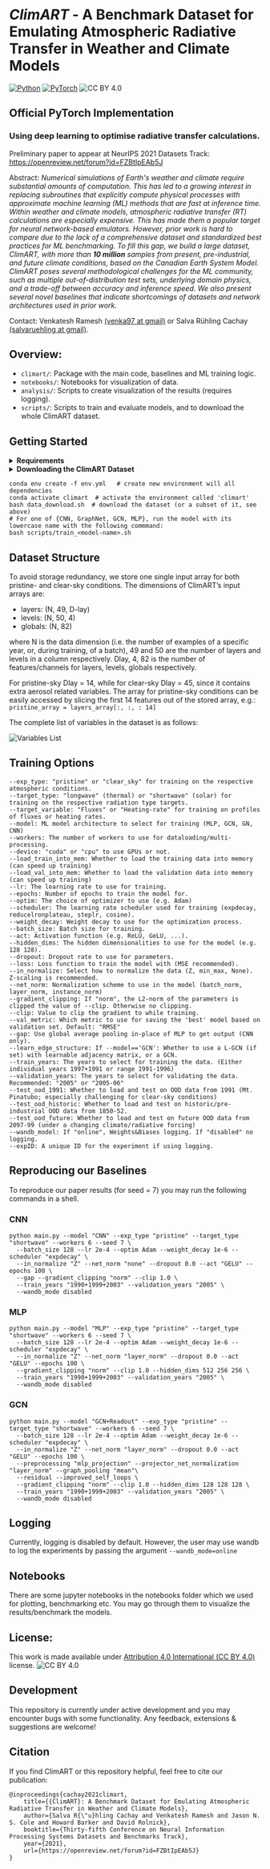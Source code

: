 # ***ClimART*** - A Benchmark Dataset for Emulating Atmospheric Radiative Transfer in Weather and Climate Models
<a href="https://pytorch.org/get-started/locally/"><img alt="Python" src="https://img.shields.io/badge/-Python 3.7--3.9-blue?style=for-the-badge&logo=python&logoColor=white"></a>
<a href="https://pytorch.org/get-started/locally/"><img alt="PyTorch" src="https://img.shields.io/badge/-PyTorch 1.8.1+-ee4c2c?style=for-the-badge&logo=pytorch&logoColor=white"></a>
![CC BY 4.0][cc-by-image]

[cc-by-image]: https://i.creativecommons.org/l/by/4.0/88x31.png
[cc-by-shield]: https://img.shields.io/badge/License-CC%20BY%204.0-lightgrey.svg

## Official PyTorch Implementation

### Using deep learning to optimise radiative transfer calculations.

Preliminary paper to appear at NeurIPS 2021 Datasets Track: https://openreview.net/forum?id=FZBtIpEAb5J

Abstract:   *Numerical simulations of Earth's weather and climate require substantial amounts of computation. This has led to a growing interest in replacing subroutines that explicitly compute physical processes with approximate machine learning (ML) methods that are fast at inference time. Within weather and climate models, atmospheric radiative transfer (RT) calculations are especially expensive.  This has made them a popular target for neural network-based emulators. However, prior work is hard to compare due to the lack of a comprehensive dataset and standardized best practices for ML benchmarking. To fill this gap, we build a large dataset, ClimART, with more than **10 million** samples from present, pre-industrial, and future climate conditions, based on the Canadian Earth System Model.
ClimART poses several methodological challenges for the ML community, such as multiple out-of-distribution test sets, underlying domain physics, and a trade-off between accuracy and inference speed. We also present several novel baselines that indicate shortcomings of datasets and network architectures used in prior work.*

Contact: Venkatesh Ramesh [(venka97 at gmail)](mailto:venka97@gmail.com) or Salva Rühling Cachay [(salvaruehling at gmail)](mailto:salvaruehling@gmail.com). <br>

## Overview:

* ``climart/``: Package with the main code, baselines and ML training logic.
* ``notebooks/``: Notebooks for visualization of data.
* ``analysis/``: Scripts to create visualization of the results (requires logging).
* ``scripts/``: Scripts to train and evaluate models, and to download the whole ClimART dataset.

## Getting Started
<details><p>
    <summary><b> Requirements</b></summary>
    <p style="padding: 10px; border: 2px solid red;">
    <ul>
    <li>Linux and Windows are supported, but we recommend Linux for performance and compatibility reasons.</li>
    <li>NVIDIA GPUs with at least 8 GB of memory and system with 12 GB RAM (More RAM is required if training with --load_train_into_mem option which allows for faster training). We have done all testing and development using NVIDIA V100 GPUs.</li> 
    <li>64-bit Python >=3.7 and PyTorch >=1.8.1. See [https://pytorch.org/](https://pytorch.org/) for PyTorch install instructions.</li> 
    <li>Python libraries mentioned in ``env.yml`` file, see Getting Started (Need to have miniconda/conda installed).</li> 
    </ul></p>
</details>

<details><p>
    <summary><b> Downloading the ClimART Dataset </b></summary>
    <p style="padding: 10px; border: 2px solid red;">
    By default, only a subset of CLimART is downloaded.
    To download the train/val/test years you want, please change the loop in ``data_download.sh.`` appropriately.
    To download the whole ClimART dataset, you can simply run 
    
    bash scripts/download_climart_full.sh 
   </p>
</details>


    conda env create -f env.yml   # create new environment will all dependencies
    conda activate climart  # activate the environment called 'climart'
    bash data_download.sh  # download the dataset (or a subset of it, see above)
    # For one of {CNN, GraphNet, GCN, MLP}, run the model with its lowercase name with the following commmand:
    bash scripts/train_<model-name>.sh


## Dataset Structure

To avoid storage redundancy, we store one single input array for both pristine- and clear-sky conditions. The dimensions of ClimART’s input arrays are:
<ul>
<li>layers: (N, 49, D-lay) </li>
<li>levels: (N, 50, 4) </li>
<li>globals: (N, 82) </li>
</ul>

where N is the data dimension (i.e. the number of examples of a specific year, or, during training, of a batch),
 49 and 50 are the number of layers and levels in a column respectively. Dlay, 4, 82 is the number of features/channels for layers, levels, globals respectively. 

For pristine-sky Dlay = 14, while for clear-sky Dlay = 45, since it contains extra aerosol related variables. The array for pristine-sky conditions can be easily accessed by slicing the first 14 features out of the stored array, e.g.:
```      pristine_array = layers_array[:, :, : 14] ```

The complete list of variables in the dataset is as follows: </br>

![Variables List](./images/variable_table.png)

## Training Options

```
--exp_type: "pristine" or "clear_sky" for training on the respective atmospheric conditions.
--target_type: "longwave" (thermal) or "shortwave" (solar) for training on the respective radiation type targets.
--target_variable: "Fluxes" or "Heating-rate" for training on profiles of fluxes or heating rates.
--model: ML model architecture to select for training (MLP, GCN, GN, CNN)
--workers: The number of workers to use for dataloading/multi-processing.
--device: "cuda" or "cpu" to use GPUs or not.
--load_train_into_mem: Whether to load the training data into memory (can speed up training)
--load_val_into_mem: Whether to load the validation data into memory (can speed up training)
--lr: The learning rate to use for training.
--epochs: Number of epochs to train the model for.
--optim: The choice of optimizer to use (e.g. Adam)
--scheduler: The learning rate scheduler used for training (expdecay, reducelronplateau, steplr, cosine).
--weight_decay: Weight decay to use for the optimization process.
--batch_size: Batch size for training.
--act: Activation function (e.g. ReLU, GeLU, ...).
--hidden_dims: The hidden dimensionalities to use for the model (e.g. 128 128).
--dropout: Dropout rate to use for parameters.
--loss: Loss function to train the model with (MSE recommended).
--in_normalize: Select how to normalize the data (Z, min_max, None). Z-scaling is recommended.
--net_norm: Normalization scheme to use in the model (batch_norm, layer_norm, instance_norm)
--gradient_clipping: If "norm", the L2-norm of the parameters is clipped the value of --clip. Otherwise no clipping.
--clip: Value to clip the gradient to while training.
--val_metric: Which metric to use for saving the 'best' model based on validation set. Default: "RMSE"
--gap: Use global average pooling in-place of MLP to get output (CNN only).
--learn_edge_structure: If --model=='GCN': Whether to use a L-GCN (if set) with learnable adjacency matrix, or a GCN.
--train_years: The years to select for training the data. (Either individual years 1997+1991 or range 1991-1996)
--validation_years: The years to select for validating the data. Recommended: "2005" or "2005-06" 
--test_ood_1991: Whether to load and test on OOD data from 1991 (Mt. Pinatubo; especially challenging for clear-sky conditions)
--test_ood_historic: Whether to load and test on historic/pre-industrial OOD data from 1850-52.
--test_ood_future: Whether to load and test on future OOD data from 2097-99 (under a changing climate/radiative forcing)
--wandb_model: If "online", Weights&Biases logging. If "disabled" no logging.
--expID: A unique ID for the experiment if using logging.

```

## Reproducing our Baselines

To reproduce our paper results (for seed = 7) you may run the following commands in a shell. 
    
### CNN

```
python main.py --model "CNN" --exp_type "pristine" --target_type "shortwave" --workers 6 --seed 7 \
  --batch_size 128 --lr 2e-4 --optim Adam --weight_decay 1e-6 --scheduler "expdecay" \
  --in_normalize "Z" --net_norm "none" --dropout 0.0 --act "GELU" --epochs 100 \
  --gap --gradient_clipping "norm" --clip 1.0 \
  --train_years "1990+1999+2003" --validation_years "2005" \
  --wandb_mode disabled
```

### MLP 

```
python main.py --model "MLP" --exp_type "pristine" --target_type "shortwave" --workers 6 --seed 7 \
  --batch_size 128 --lr 2e-4 --optim Adam --weight_decay 1e-6 --scheduler "expdecay" \
  --in_normalize "Z" --net_norm "layer_norm" --dropout 0.0 --act "GELU" --epochs 100 \
  --gradient_clipping "norm" --clip 1.0 --hidden_dims 512 256 256 \
  --train_years "1990+1999+2003" --validation_years "2005" \
  --wandb_mode disabled
```

### GCN

```
python main.py --model "GCN+Readout" --exp_type "pristine" --target_type "shortwave" --workers 6 --seed 7 \
  --batch_size 128 --lr 2e-4 --optim Adam --weight_decay 1e-6 --scheduler "expdecay" \
  --in_normalize "Z" --net_norm "layer_norm" --dropout 0.0 --act "GELU" --epochs 100 \
  --preprocessing "mlp_projection" --projector_net_normalization "layer_norm" --graph_pooling "mean"\
  --residual --improved_self_loops \
  --gradient_clipping "norm" --clip 1.0 --hidden_dims 128 128 128 \  
  --train_years "1990+1999+2003" --validation_years "2005" \
  --wandb_mode disabled
```

## Logging

Currently, logging is disabled by default. However, the user may use wandb to log the experiments by passing the argument ``--wandb_mode=online``

## Notebooks

There are some jupyter notebooks in the notebooks folder which we used for plotting, benchmarking etc. You may go through them to visualize the results/benchmark the models.

## License: 
This work is made available under [Attribution 4.0 International (CC BY 4.0)](https://creativecommons.org/licenses/by/4.0/legalcode) license. ![CC BY 4.0][cc-by-shield]

## Development

This repository is currently under active development and you may encounter bugs with some functionality. 
Any feedback, extensions & suggestions are welcome!


## Citation
If you find ClimART or this repository helpful, feel free to cite our publication:

    @inproceedings{cachay2021climart,
        title={{ClimART}: A Benchmark Dataset for Emulating Atmospheric Radiative Transfer in Weather and Climate Models},
        author={Salva R{\"u}hling Cachay and Venkatesh Ramesh and Jason N. S. Cole and Howard Barker and David Rolnick},
        booktitle={Thirty-fifth Conference on Neural Information Processing Systems Datasets and Benchmarks Track},
        year={2021},
        url={https://openreview.net/forum?id=FZBtIpEAb5J}
    }